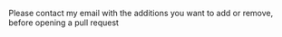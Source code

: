 Please contact my email with the additions you want to add or remove, before opening  a pull request 

